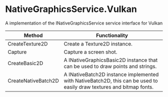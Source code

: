 ﻿# NativeGraphicsService.Vulkan

A implementation of the INativeGraphicsService service interface for Vulkan

Method | Functionality
--- | ---
CreateTexture2D | Create a Texture2D instance.
Capture | Capture a screen shot.
CreateBasic2D | A INativeGraphicsBasic2D instance that can be used to draw points and strings.
CreateNativeBatch2D | A INativeBatch2D instance implemented with NativeBatch2D, this can be used to easily draw textures and bitmap fonts.
